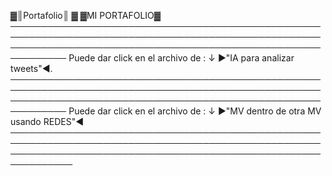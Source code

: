 ▓║Portafolio║ ▓
▓MI PORTAFOLIO▓ 
───────────────────────────────────────────────────────────────────────────────────────────────────────────────────────────────────────────────────────────────
Puede dar click en el archivo de :
              ↓
►"IA para analizar tweets"◄.
───────────────────────────────────────────────────────────────────────────────────────────────────────────────────────────────────────────────────────────────
Puede dar click en el archivo de :
               ↓
►"MV dentro de otra MV usando REDES"◄
────────────────────────────────────────────────────────────────────────────────────────────────────────────────────────────────────────────────────────────────
